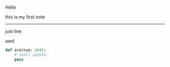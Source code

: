 Hello

this is my first note

---

just line

awd

```python
def arm(num: int):
    # small update
    pass

```
